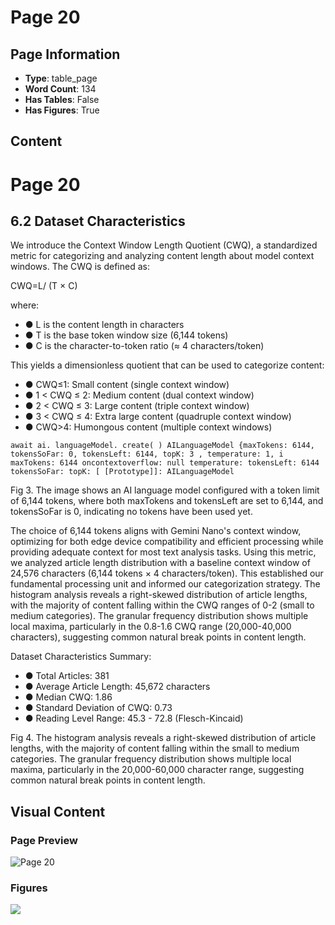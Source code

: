 # Page 20

## Page Information

- **Type**: table_page
- **Word Count**: 134
- **Has Tables**: False
- **Has Figures**: True

## Content

# Page 20

## 6.2 Dataset Characteristics

We introduce the Context Window Length Quotient (CWQ), a standardized metric for categorizing and analyzing content length about model context windows. The CWQ is defined as:

CWQ=L/ (T × C)

where:

- ● L is the content length in characters
- ● T is the base token window size (6,144 tokens)
- ● C is the character-to-token ratio (≈ 4 characters/token)

This yields a dimensionless quotient that can be used to categorize content:

- ● CWQ≤1: Small content (single context window)
- ● 1 < CWQ ≤ 2: Medium content (dual context window)
- ● 2 < CWQ ≤ 3: Large content (triple context window)
- ● 3 < CWQ ≤ 4: Extra large content (quadruple context window)
- ● CWQ>4: Humongous content (multiple context windows)

```
await ai. languageModel. create( ) AILanguageModel {maxTokens: 6144, tokensSoFar: 0, tokensLeft: 6144, topK: 3 , temperature: 1, i maxTokens: 6144 oncontextoverflow: null temperature: tokensLeft: 6144 tokensSoFar: topK: [ [Prototype]]: AILanguageModel
```

Fig 3. The image shows an AI language model configured with a token limit of 6,144 tokens, where both maxTokens and tokensLeft are set to 6,144, and tokensSoFar is 0, indicating no tokens have been used yet.

The choice of 6,144 tokens aligns with Gemini Nano's context window, optimizing for both edge device compatibility and efficient processing while providing adequate context for most text analysis tasks. Using this metric, we analyzed article length distribution with a baseline context window of 24,576 characters (6,144 tokens × 4 characters/token). This established our fundamental processing unit and informed our categorization strategy. The histogram analysis reveals a right-skewed distribution of article lengths, with the majority of content falling within the CWQ ranges of 0-2 (small to medium categories). The granular frequency distribution shows multiple local maxima, particularly in the 0.8-1.6 CWQ range (20,000-40,000 characters), suggesting common natural break points in content length.

Dataset Characteristics Summary:

- ● Total Articles: 381
- ● Average Article Length: 45,672 characters
- ● Median CWQ: 1.86
- ● Standard Deviation of CWQ: 0.73
- ● Reading Level Range: 45.3 - 72.8 (Flesch-Kincaid)

Fig 4. The histogram analysis reveals a right-skewed distribution of article lengths, with the majority of content falling within the small to medium categories. The granular frequency distribution shows multiple local maxima, particularly in the 20,000-60,000 character range, suggesting common natural break points in content length.

<!-- image -->

## Visual Content

### Page Preview

![Page 20](/projects/llms/images/CAG_Chunked_Augmented_Generation_for_Google_Chromes_Builtin_Gemini_Nano_page_20.png)

### Figures

![](/projects/llms/figures/CAG_Chunked_Augmented_Generation_for_Google_Chromes_Builtin_Gemini_Nano_page_20_figure_1.png)

